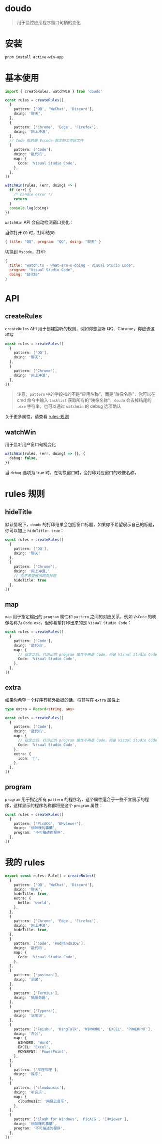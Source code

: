 # doudo

> 用于监控应用程序窗口句柄的变化

# 安装

```bash
pnpm install active-win-app
```

# 基本使用

```ts
import { createRules, watchWin } from 'doudo'

const rules = createRules([
  {
    pattern: ['QQ', 'WeChat', 'Discord'],
    doing: '聊天',
  },
  {
    pattern: ['Chrome', 'Edge', 'Firefox'],
    doing: '网上冲浪',
  },
  // Code 指的是 Vscode 指定的工作区文件
  {
    pattern: ['Code'],
    doing: '敲代码',
    map: {
      Code: 'Visual Studio Code',
    },
  },
])

watchWin(rules, (err, doing) => {
  if (err) {
    /* handle error */
    return
  }
  console.log(doing)
})
```

`watchWin` API 会自动检测窗口变化：

当你打开 `QQ` 时，打印结果:

```js
{ title: "QQ", program: "QQ", doing: "聊天" }
```

切换到 `Vscode`，打印:

```js
{
  title: "watch.ts - what-are-u-doing - Visual Studio Code",
  program: "Visual Studio Code",
  doing: "敲代码"
}
```

# API

## createRules

`createRules` API 用于创建监听的规则，例如你想监听 QQ、Chrome，你应该这样写

```ts
const rules = createRules([
  {
    pattern: ['QQ'],
    doing: '聊天',
  },
  {
    pattern: ['Chrome'],
    doing: '网上冲浪',
  },
])
```

> 注意，`pattern` 中的字段指的不是“应用名称”，而是"映像名称"，你可以在 cmd 命令中输入 `tasklist` 获取所有的"映像名称"，`doudo` 会去掉结尾的 `.exe` 字符串，也可以通过 `watchWin` 的 debug 选项确认

关于更多属性，请查看 [rules-规则](#rules-规则)

## watchWin

用于监听用户窗口句柄变化

```ts
watchWin(rules, (err, doing) => {}, {
  debug: false,
})
```

当 `debug` 选项为 true 时，在切换窗口时，会打印对应窗口的映像名称，

# rules 规则

## hideTitle

默认情况下，`doudo` 的打印结果会包括窗口标题，如果你不希望展示自己的标题，你可以加上 `hideTitle: true`：

```ts
const rules = createRules([
  {
    pattern: ['QQ'],
    doing: '聊天'
  },
  {
    pattern: ['Chrome'],
    doing: '网上冲浪,'
    // 你不希望展示网页标题
    hideTitle: true
  },
])
```

## map

`map` 用于指定输出的 `program` 属性和 `pattern` 之间的对应关系，例如 `VsCode` 的映像名称为 `Code.exe`，但你希望打印出来的是 `Visual Studio Code`：

```ts
const rules = createRules([
  {
    pattern: ['Code'],
    doing: '敲代码',
    map: {
      // 指定之后，打印出的 program 属性不再是 Code，而是 Visual Studio Code
      Code: 'Visual Studio Code',
    },
  },
])
```

## extra

如果你希望一个程序有额外数据的话，将其写在 `extra` 属性上

```ts
type extra = Record<string, any>
```

```ts
const rules = createRules([
  {
    pattern: ['Code'],
    doing: '敲代码',
    map: {
      // 指定之后，打印出的 program 属性不再是 Code，而是 Visual Studio Code
      Code: 'Visual Studio Code',
    },
    extra: {
      icon: '🤩',
    },
  },
])
```

## program

`program` 用于指定所有 `pattern` 的程序名，这个属性适合于一些不宜展示的程序，这样显示的程序名称都将是这个 `program` 属性：

```ts
const rules = createRules([
  {
    pattern: ['PicACG', 'EHviewer'],
    doing: '悄咪咪的事情',
    program: '不可描述的程序',
  },
])
```

# 我的 rules

```ts
export const rules: Rule[] = createRules([
  {
    pattern: ['QQ', 'WeChat', 'Discord'],
    doing: '聊天',
    hideTitle: true,
    extra: {
      hello: 'world',
    },
  },
  {
    pattern: ['Chrome', 'Edge', 'Firefox'],
    doing: '网上冲浪',
    hideTitle: true,
  },
  {
    pattern: ['Code', 'RedPandaIDE'],
    doing: '敲代码',
    map: {
      Code: 'Visual Studio Code',
    },
  },
  {
    pattern: ['postman'],
    doing: '调试',
  },
  {
    pattern: ['Termius'],
    doing: '搞服务器',
  },
  {
    pattern: ['Typora'],
    doing: '记笔记',
  },
  {
    pattern: ['Feishu', 'DingTalk', 'WINWORD', 'EXCEL', 'POWERPNT'],
    doing: '办公',
    map: {
      WINWORD: 'Word',
      EXCEL: 'Excel',
      POWERPNT: 'PowerPoint',
    },
  },
  {
    pattern: ['哔哩哔哩'],
    doing: '娱乐',
  },
  {
    pattern: ['cloudmusic'],
    doing: '听音乐',
    map: {
      cloudmusic: '网易云音乐',
    },
  },
  {
    pattern: ['Clash for Windows', 'PicACG', 'EHviewer'],
    doing: '悄咪咪的事情',
    program: '不可描述的程序',
  },
])
```
